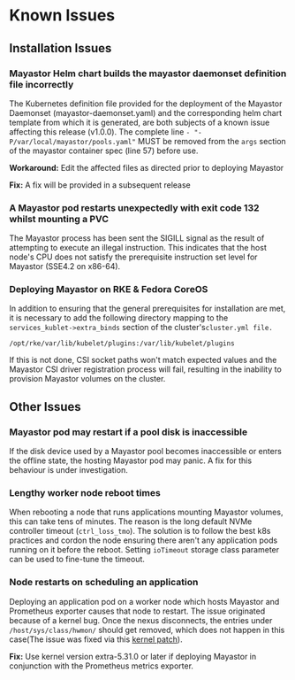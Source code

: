 # Known Issues

## Installation Issues

### Mayastor Helm chart builds the mayastor daemonset definition file incorrectly

The Kubernetes definition file provided for the deployment of the Mayastor Daemonset (mayastor-daemonset.yaml) and the corresponding helm chart template from which it is generated, are both subjects of a known issue affecting this release (v1.0.0).  The complete line `- "-P/var/local/mayastor/pools.yaml"` MUST be removed from the `args` section of the mayastor container spec (line 57) before use.

**Workaround:**  Edit the affected files as directed prior to deploying Mayastor

**Fix:** A fix will be provided in a subsequent release

### A Mayastor pod restarts unexpectedly with exit code 132 whilst mounting a PVC

The Mayastor process has been sent the SIGILL signal as the result of attempting to execute an illegal instruction. This indicates that the host node's CPU does not satisfy the prerequisite instruction set level for Mayastor \(SSE4.2 on x86-64\).

### Deploying Mayastor on RKE & Fedora CoreOS

In addition to ensuring that the general prerequisites for installation are met, it is necessary to add the following directory mapping to the `services_kublet->extra_binds` section of the cluster's`cluster.yml file.`

```text
/opt/rke/var/lib/kubelet/plugins:/var/lib/kubelet/plugins
```

If this is not done, CSI socket paths won't match expected values and the Mayastor CSI driver registration process will fail, resulting in the inability to provision Mayastor volumes on the cluster.

## Other Issues

### Mayastor pod may restart if a pool disk is inaccessible

If the disk device used by a Mayastor pool becomes inaccessible or enters the offline state, the hosting Mayastor pod may panic.  A fix for this behaviour is under investigation.

### Lengthy worker node reboot times

When rebooting a node that runs applications mounting Mayastor volumes, this can take tens of minutes. The reason is the long default NVMe controller timeout \(`ctrl_loss_tmo`\). The solution is to follow the best k8s practices and cordon the node ensuring there aren't any application pods running on it before the reboot. Setting `ioTimeout` storage class parameter can be used to fine-tune the timeout.

### Node restarts on scheduling an application 

Deploying an application pod on a worker node which hosts Mayastor and Prometheus exporter causes that node to restart.
The issue originated because of a kernel bug. Once the nexus disconnects, the entries under `/host/sys/class/hwmon/` should get removed, which does not happen in this case(The issue was fixed via this [kernel patch](https://www.mail-archive.com/linux-kernel@vger.kernel.org/msg2413147.html)).

**Fix:** Use kernel version extra-5.31.0 or later if deploying Mayastor in conjunction with the Prometheus metrics exporter.
